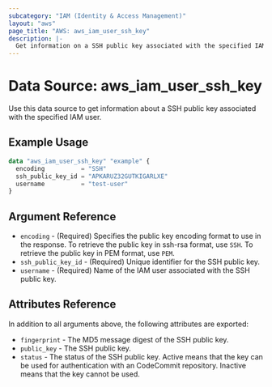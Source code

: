 ```yaml
---
subcategory: "IAM (Identity & Access Management)"
layout: "aws"
page_title: "AWS: aws_iam_user_ssh_key"
description: |-
  Get information on a SSH public key associated with the specified IAM user.
---
```


# Data Source: aws_iam_user_ssh_key

Use this data source to get information about a SSH public key associated with the specified IAM user.

## Example Usage

```terraform
data "aws_iam_user_ssh_key" "example" {
  encoding          = "SSH"
  ssh_public_key_id = "APKARUZ32GUTKIGARLXE"
  username          = "test-user"
}
```

## Argument Reference

* `encoding` - (Required) Specifies the public key encoding format to use in the response. To retrieve the public key in ssh-rsa format, use `SSH`. To retrieve the public key in PEM format, use `PEM`.
* `ssh_public_key_id` - (Required) Unique identifier for the SSH public key.
* `username` - (Required) Name of the IAM user associated with the SSH public key.

## Attributes Reference

In addition to all arguments above, the following attributes are exported:

* `fingerprint` - The MD5 message digest of the SSH public key.
* `public_key` - The SSH public key.
* `status` - The status of the SSH public key. Active means that the key can be used for authentication with an CodeCommit repository. Inactive means that the key cannot be used.

